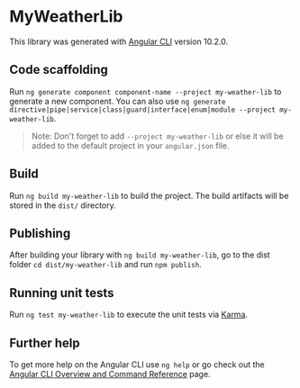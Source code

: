 # MyWeatherLib

This library was generated with [Angular CLI](https://github.com/angular/angular-cli) version 10.2.0.

## Code scaffolding

Run `ng generate component component-name --project my-weather-lib` to generate a new component. You can also use `ng generate directive|pipe|service|class|guard|interface|enum|module --project my-weather-lib`.
> Note: Don't forget to add `--project my-weather-lib` or else it will be added to the default project in your `angular.json` file. 

## Build

Run `ng build my-weather-lib` to build the project. The build artifacts will be stored in the `dist/` directory.

## Publishing

After building your library with `ng build my-weather-lib`, go to the dist folder `cd dist/my-weather-lib` and run `npm publish`.

## Running unit tests

Run `ng test my-weather-lib` to execute the unit tests via [Karma](https://karma-runner.github.io).

## Further help

To get more help on the Angular CLI use `ng help` or go check out the [Angular CLI Overview and Command Reference](https://angular.io/cli) page.
